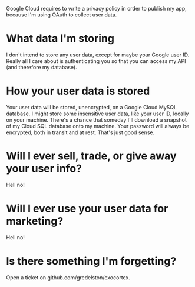 Google Cloud requires to write a privacy policy in order to publish my app, because I'm using OAuth to collect user data.

# What data I'm storing
I don't intend to store any user data, except for maybe your Google user ID. Really all I care about is authenticating you so that you can access my API (and therefore my database).

# How your user data is stored
Your user data will be stored, unencrypted, on a Google Cloud MySQL database. I might store some insensitive user data, like your user ID, locally on your machine. There's a chance that someday I'll download a snapshot of my Cloud SQL database onto my machine.
Your password will always be encrypted, both in transit and at rest. That's just good sense.

# Will I ever sell, trade, or give away your user info?
Hell no!

# Will I ever use your user data for marketing?
Hell no!

# Is there something I'm forgetting?
Open a ticket on github.com/gredelston/exocortex.
